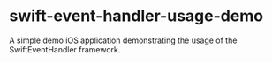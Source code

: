 # swift-event-handler-usage-demo
A simple demo iOS application demonstrating the usage of the SwiftEventHandler framework.
